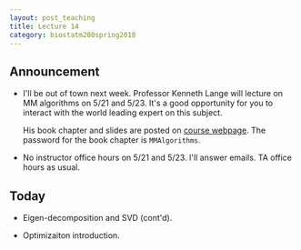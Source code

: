 ```yaml
---
layout: post_teaching
title: Lecture 14
category: biostatm280spring2018
---
```


## Announcement

* I'll be out of town next week. Professor Kenneth Lange will lecture on MM algorithms on 5/21 and 5/23. It's a good opportunity for you to interact with the world leading expert on this subject.

	His book chapter and slides are posted on [course webpage](http://hua-zhou.github.io/teaching/biostatm280-2018spring/schedule.html). The password for the book chapter is `MMAlgorithms`.

* No instructor office hours on 5/21 and 5/23. I'll answer emails. TA office hours as usual.  

## Today

* Eigen-decomposition and SVD (cont'd).

* Optimizaiton introduction.

